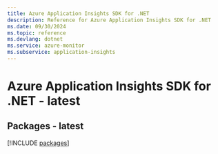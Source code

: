 ```yaml
---
title: Azure Application Insights SDK for .NET
description: Reference for Azure Application Insights SDK for .NET
ms.date: 09/30/2024
ms.topic: reference
ms.devlang: dotnet
ms.service: azure-monitor
ms.subservice: application-insights
---
```

# Azure Application Insights SDK for .NET - latest
## Packages - latest
[!INCLUDE [packages](application-insights-index.md)]